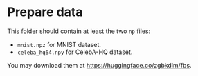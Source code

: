 # Prepare data

This folder should contain at least the two `np` files:
- `mnist.npz` for MNIST dataset.
- `celeba_hq64.npy` for CelebA-HQ dataset.

You may download them at https://huggingface.co/zgbkdlm/fbs.
